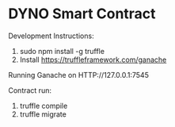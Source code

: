 # DYNO Smart Contract

Development Instructions:
 
 1) sudo npm install -g truffle
 3) Install https://truffleframework.com/ganache
 
Running Ganache on HTTP://127.0.0.1:7545
 
Contract run:

 1) truffle compile
 2) truffle migrate
